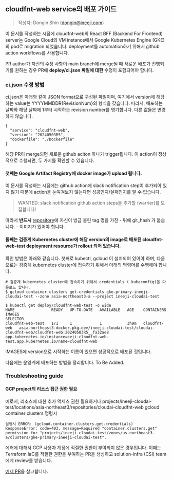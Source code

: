 



## cloudfnt-web service의 배포 가이드
> 작성자: Dongin Shin (dongin@ineeji.com)


이 문서를 작성하는 시점에 cloudfnt-web의 React BFF (Backend For Frontend) server는 Google Cloud의 VM instance에서 Google Kubernetes Engine (GKE)의 pod로 migration 되었습니다.
deployment를 automation하기 위해서 github action workflows를 사용합니다.

PR author가 자신의 수정 사항이 main branch에 merge될 때 새로운 배포가 진행되기를 원하는 경우 PR에 **deploy/ci.json 파일에 대한** 수정이 포함되어야 합니다.

### ci.json 수정 방법
ci.json은 아래와 같이 JSON format으로 구성된 파일이며, 여기에서 version에 해당하는 value는 YYYYMMDDR{RevisionNum}의 형식을 갖습니다.
따라서, 배포하는 날짜와 해당 날짜에 1부터 시작하는 revision number를 명기합니다. 다른 값들은 변경하지 않습니다.
```
{
  "service": "cloudfnt-web",
  "version": "20240503R5",
  "dockerfile": "./Dockerfile"
}
``` 
해당 PR이 merge되면 새로운 github aciton 하나가 trigger됩니다. 
이 action이 정상적으로 수행되면, 두 가지를 확인할 수 있습니다.

#### 첫째는 Google Artifact Registry에 docker image가 upload 됩니다.
이 문서를 작성하는 시점에는 github action에 slack notification step이 추가되어 있지 않기 때문에 action을 눈여겨보지 않는다면 성공인지/실패인지를 알 수 없습니다. 

> WANTED: slack notification github action steps을 추가할 (warrier)를 모집합니다!

따라서 **반드시** [repository](https://console.cloud.google.com/artifacts/docker/ineeji-cloudai-test/asia-northeast3/cloudai-cloudfnt-web/cloudfnt-web?project=ineeji-cloudai-test)에 자신이 방금 올린
tag 명을 가진 - 뒤에 git_hash 가 붙습니다. - 이미지가 있어야 합니다. 

#### 둘째는 검증계 Kubernetes cluster에 해당 version의 image로 배포된 cloudfnt-web-test deployment resource가 rollout 되어 있습니다.
확인 방법은 아래와 같습니다. 
첫째로 kubectl, gcloud 이 설치되어 있어야 하며, 다음으로는 검증계 kubernetes cluster에 접속하기 위해서 아래의 명령어를 수행해야 합니다. 

```
# 검증계 kubernetes cluster에 접속하기 위해서 credentials (.kubeconfig)을 다운로드 합니다.
$ gcloud container clusters get-credentials gke-primary-ineeji-cloudai-test --zone asia-northeast3-a --project ineeji-cloudai-test

$ kubectl get deploy/cloudfnt-web-test -o wide
NAME                READY   UP-TO-DATE   AVAILABLE   AGE    CONTAINERS     IMAGES                                                                                                     SELECTOR
cloudfnt-web-test   1/1     1            1           3h9m   cloudfnt-web   asia-northeast3-docker.pkg.dev/ineeji-cloudai-test/cloudai-cloudfnt-web/cloudfnt-web:20240503R5__fa32ae8   app.kubernetes.io/instance=eeji-cloudfnt-web-test,app.kubernetes.io/name=cloudfnt-web
```
IMAGES에 version으로 시작하는 이름이 있으면 성공적으로 배포된 것입니다.

다음에는 운영계에 배포하는 방법을 정리합니다. To Be Added.

### Troubleshooting guide

#### GCP project의 리소스 접근 권한 필요
예로서, 리소스에 대한 추가 액세스 권한 필요하거나 projects/ineeji-cloudai-test/locations/asia-northeast3/repositories/cloudai-cloudfnt-web
gcloud container clusters 명령시 
```
실행시 ERROR: (gcloud.container.clusters.get-credentials) ResponseError: code=403, message=Required "container.clusters.get" permission for "projects/ineeji-cloudai-test/zones/us-northeast3-a/clusters/gke-primary-ineeji-cloudai-test".
```
에러에 대해서 GCP 사용자 계정에 적절한 권한이 부여되지 않은 경우입니다.
이때는 Terraform IaC를 적절한 권한을 부여하는 PR을 생성하고 solution-infra (CSI) team에게 review를 받습니다.

[예제 PR](https://github.com/INEEJI/iac-terraform-infra/pull/38)을 참고합니다.



